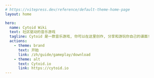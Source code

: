 ```yaml
---
# https://vitepress.dev/reference/default-theme-home-page
layout: home

hero:
  name: Cytoid Wiki
  text: 社区驱动的音乐游戏
  tagline: Cytoid 是一款音乐游戏, 你可以在这里创作, 分享和游玩你自己的谱面!
  actions:
    - theme: brand
      text: 开始
      link: /zh/guide/gameplay/download
    - theme: alt
      text: Cytoid.io
      link: https://cytoid.io
---
```

